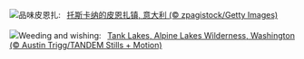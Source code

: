 ![](https://www.bing.com/th?id=OHR.PienzaItaly_ZH-CN6564335348_UHD.jpg&w=1000)品味皮恩扎:&nbsp;&ensp;[托斯卡纳的皮恩扎镇, 意大利 (© zpagistock/Getty Images)](https://www.bing.com/th?id=OHR.PienzaItaly_ZH-CN6564335348_UHD.jpg)
<br><br/>
![](https://www.bing.com/th?id=OHR.TankLakes_EN-US9278332978_UHD.jpg&w=1000)Weeding and wishing:&nbsp;&ensp;[Tank Lakes, Alpine Lakes Wilderness, Washington (© Austin Trigg/TANDEM Stills + Motion)](https://www.bing.com/th?id=OHR.TankLakes_EN-US9278332978_UHD.jpg)
<br><br/>
